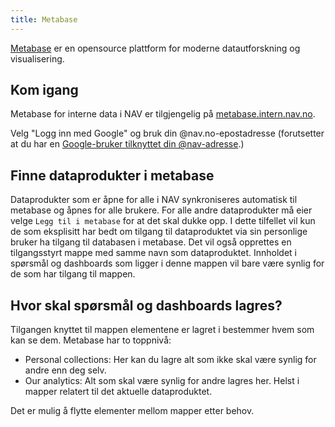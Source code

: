 ```yaml
---
title: Metabase
---
```


[Metabase](https://www.metabase.com/) er en opensource plattform for moderne datautforskning og visualisering.

## Kom igang

Metabase for interne data i NAV er tilgjengelig på [metabase.intern.nav.no](https://metabase.intern.nav.no/).

Velg "Logg inn med Google" og bruk din @nav.no-epostadresse (forutsetter at du har en [Google-bruker tilknyttet din @nav-adresse](https://docs.knada.io/guider/faq#hvordan-f%C3%A5-en-google-bruker).)


## Finne dataprodukter i metabase

Dataprodukter som er åpne for alle i NAV synkroniseres automatisk til metabase og åpnes for alle brukere. For alle andre dataprodukter må eier velge `Legg til i metabase` for at det skal dukke opp. I dette tilfellet vil kun de som eksplisitt har bedt om tilgang til dataproduktet via sin personlige bruker ha tilgang til databasen i metabase. Det vil også opprettes en tilgangsstyrt mappe med samme navn som dataproduktet. Innholdet i spørsmål og dashboards som ligger i denne mappen vil bare være synlig for de som har tilgang til mappen. 

## Hvor skal spørsmål og dashboards lagres?

Tilgangen knyttet til mappen elementene er lagret i bestemmer hvem som kan se dem. Metabase har to toppnivå:
- Personal collections: Her kan du lagre alt som ikke skal være synlig for andre enn deg selv.
- Our analytics: Alt som skal være synlig for andre lagres her. Helst i mapper relatert til det aktuelle dataproduktet. 

Det er mulig å flytte elementer mellom mapper etter behov.